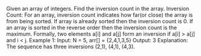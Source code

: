 Given an array of integers. Find the inversion count in the array.
Inversion Count: For an array, inversion count indicates how far(or close) the array is from being sorted. If array is already sorted then the inversion count is 0. If an array is sorted in the reverse order then the inversion count is the maximum. Formally, two elements a[i] and a[j] form an inversion if a[i] > a[j] and i < j.
Example 1: 
Input: N = 5, arr[] = {2,4,1,3,5}
Output: 3
Explanation: The sequence has three inversions (2,1), (4,1), (4,3).
